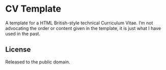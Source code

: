 # CV Template

A template for a HTML British-style technical Curriculum Vitae.
I’m not advocating the order or content given in the template, it is just what I have used in the past.

## License

Released to the public domain.